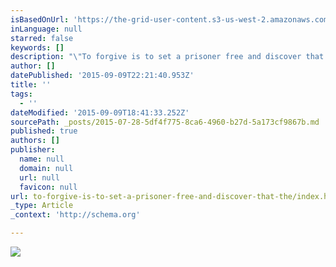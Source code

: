 ```yaml
---
isBasedOnUrl: 'https://the-grid-user-content.s3-us-west-2.amazonaws.com/04d8a06e-b6ea-4b08-9e7a-4fde0463424c.jpg'
inLanguage: null
starred: false
keywords: []
description: "\"To forgive is to set a prisoner free and discover that the prisoner was you.\" 'Lewis B. Smedes  Forgiveness is hard, but holding on to the pain is harder. Choose one thing to forgive one person for today and truly let it go.  "
author: []
datePublished: '2015-09-09T22:21:40.953Z'
title: ''
tags:
  - ''
dateModified: '2015-09-09T18:41:33.252Z'
sourcePath: _posts/2015-07-28-5df4f775-8ca6-4960-b27d-5a173cf9867b.md
published: true
authors: []
publisher:
  name: null
  domain: null
  url: null
  favicon: null
url: to-forgive-is-to-set-a-prisoner-free-and-discover-that-the/index.html
_type: Article
_context: 'http://schema.org'

---
```

![](https://the-grid-user-content.s3-us-west-2.amazonaws.com/04d8a06e-b6ea-4b08-9e7a-4fde0463424c.jpg)